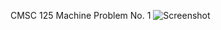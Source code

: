 CMSC 125 Machine Problem No. 1
![Screenshot](https://github.com/tolapura/Time-Sharing/blob/master/images/screenshot.png?raw=true)
